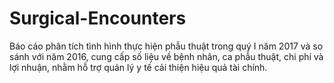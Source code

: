 # Surgical-Encounters
 Báo cáo phân tích tình hình thực hiện phẫu thuật trong quý I năm 2017 và so sánh với năm 2016, cung cấp số liệu về bệnh nhân, ca phẫu thuật, chi phí và lợi nhuận, nhằm hỗ trợ quản lý y tế cải thiện hiệu quả tài chính.

